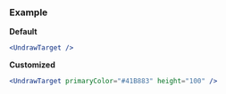 ### Example

**Default**
```jsx
<UndrawTarget />
```

**Customized**
```jsx
<UndrawTarget primaryColor="#41B883" height="100" />
```
